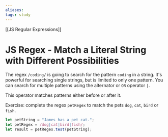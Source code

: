 ```yaml
---
aliases:
tags: study
---
```

[[JS Regular Expressions]]
# JS Regex - Match a Literal String with Different Possibilities
The regex `/coding/` is going to search for the pattern `coding` in a string.
It's powerful for searching single strings, but is limited to only one pattern. You can search for multiple patterns using the alternator or `OR` operator `|`.

This operator matches patterns either before or after it.

Exercise: complete the regex `petRegex` to match the pets `dog`, `cat`, `bird` or `fish`.

```js
let petString = "James has a pet cat.";
let petRegex = /dog|cat|bird|fish/;
let result = petRegex.test(petString);
```